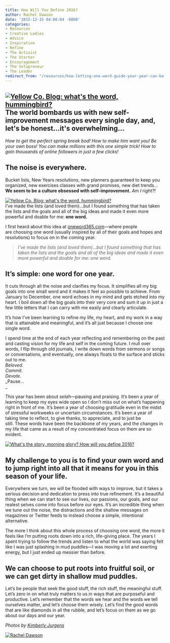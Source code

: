 ```yaml
---
title: How Will You Define 2016?
author: Rachel Dawson
date: '2015-12-15 04:00:04 -0800'
categories:
- Resources
- Creative Ladies
- Advice
- Inspiration
- Refine
- The Activist
- The Starter
- Encouragement
- The Solopreneur
- The Leader
redirect_from: "/resources/how-letting-one-word-guide-your-year-can-be-a-serious-resolution-game-changer/"
---
```


## [![Yellow Co. Blog: what's the word, hummingbird? ](http://yellowconference.com/wp-content/uploads/2015/11/She-x-Eclectic-0831-1024x683.jpg)](http://yellowconference.com/wp-content/uploads/2015/11/She-x-Eclectic-0831-1024x683.jpg)The world bombards us with new self-improvement messages every single day, and, let's be honest...it's overwhelming...

_How to get the perfect spring break bod! How to make him want you! Be your own boss! You can make millions with this one simple trick! How to gain thousands of online followers in just a few clicks!_

## The noise is everywhere.

Bucket lists, New Years resolutions, new planners guaranteed to keep you organized, new exercises classes with grand promises, new diet trends…  
**We seem to be a culture obsessed with self-improvement.** _Am I right?!_

[![Yellow Co. Blog: what's the word, hummingbird?](http://yellowconference.com/wp-content/uploads/2015/11/She-x-Eclectic-0802.jpg)](http://yellowconference.com/wp-content/uploads/2015/11/She-x-Eclectic-0802.jpg)[  
](http://yellowconference.com/wp-content/uploads/2015/12/She-x-Eclectic-0802-copy.jpg)I’ve made the lists (and loved them)...but I found something that has taken the lists and the goals and all of the big ideas and made it even more powerful and doable for me: **one word.**

I first heard about this idea at [oneword365.com](http://oneword365.com/)—where people are choosing one word (usually inspired by all of their goals and hopes and resolutions) to focus on in the coming year.

> _I’ve made the lists (and loved them)...but I found something that has taken the lists and the goals and all of the big ideas and made it even more powerful and doable for me: one word._

## It’s simple: one word for one year.

It cuts through all the noise and clarifies my focus. It simplifies all my big goals into one small word and it makes it feel so possible to achieve. From January to December, one word echoes in my mind and gets etched into my heart. I boil down all the big goals into their very core and sum it up in just a few little letters that I can carry with me easily and clearly articulate.

It’s how I’ve been learning to refine my life, my heart, and my work in a way that is attainable and meaningful, and it’s all just because I choose one single word.

I spend time at the end of each year reflecting and remembering on the past and casting vision for my life and self in the coming future. I mull over words, I flip through old journals, I write down words from sermons or songs or conversations, and eventually, one always floats to the surface and sticks out to me.  
_Beloved._  
_Commit._  
_Devote._  
_Pause...  
_

This year has been about _selah_—pausing and praising. It’s been a year of learning to keep my eyes wide open so I don’t miss out on what’s happening right in front of me. It’s been a year of choosing gratitude even in the midst of stressful workweeks or uncertain circumstances. It’s been a year of taking time to reflect, to give thanks, to appreciate, and to just be still. These words have been the backbone of my years, and the changes in my life that came as a result of my concentrated focus on them are so evident.

[![What's the story, morning glory? How will you define 2016? ](http://yellowconference.com/wp-content/uploads/2015/11/She-x-Eclectic-0834-1024x683.jpg)](http://yellowconference.com/wp-content/uploads/2015/11/She-x-Eclectic-0834-1024x683.jpg)

## **My challenge to you is to find your own word and to jump right into all that it means for you in this season of your life.**

Everywhere we turn, we will be flooded with ways to improve, but it takes a serious decision and dedication to press into true refinement. It’s a beautiful thing when we can start to see our lives, our passions, our goals, and our realest selves come into focus before our eyes. It’s an incredible thing when we tune out the noise, the distractions and the shallow messages on magazines or Twitter feeds to instead choose a simple, intentional alternative.

The more I think about this whole process of choosing one word, the more it feels like I’m putting roots down into a rich, life-giving place. The years I spent trying to follow the trends and listen to what the world was saying felt like I was just splashing in mud puddles—I was moving a lot and exerting energy, but I just ended up messier than before.

## We can choose to put roots into fruitful soil, or we can get dirty in shallow mud puddles.

Let’s be people that seek the good stuff, the rich stuff, the meaningful stuff. Let’s zero in on what truly matters to us in ways that are purposeful and productive. Let’s remember that the words we hear and the words we tell ourselves matter, and let’s choose them wisely. Let’s find the good words that are like diamonds in all the rubble, and let’s focus on them as we go about our days and our year.

_Photos by [Kimberly Jurgens](http://eclecticstateofmind.com/)_

[![Rachel Dawson](http://yellowconference.com/wp-content/uploads/2015/05/Dawson.jpg)](http://www.racheladawson.com/)
